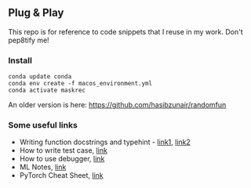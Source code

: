 ## Plug & Play

This repo is for reference to code snippets that I reuse in my work. Don't pep8tify me!

### Install

```
conda update conda
conda env create -f macos_environment.yml
conda activate maskrec
```

An older version is here: https://github.com/hasibzunair/randomfun

### Some useful links
* Writing function docstrings and typehint - [link1](https://github.com/hasibzunair/plugnplay/blob/main/reusable/resize.py), [link2](https://github.com/kornia/kornia/blob/master/kornia/losses/ms_ssim.py)
* How to write test case, [link](https://github.com/kornia/kornia/blob/master/test/losses/test_ssim.py)
* How to use debugger, [link](https://gist.github.com/hasibzunair/b0d7509342e5ffe4f27d1fa242613334)
* ML Notes, [link](https://github.com/rasbt/machine-learning-notes)
* PyTorch Cheat Sheet, [link](https://github.com/pytorch/tutorials/blob/master/beginner_source/PyTorch%20Cheat.md)
